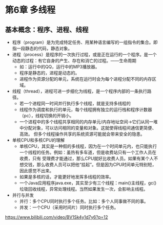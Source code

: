 # 第6章 多线程

## 基本概念：程序、进程、线程
* 程序（program）是为完成特定任务、用某种语言编写的一组指令的集合。即指一段静态的代码，静态对象。
* 进程（process）是程序的一次执行过程，或是正在运行的一个程序。是一个动态的过程：有它自身的产生、存在和消亡的过程。——生命周期
    * 如：运行中的QQ，运行中的MP3播放器。
    * 程序是静态的，进程是动态的。
    * 进程作为资源分配的单元，系统在运行时会为每个进程分配不同的内存区域。
* 线程（thread），进程可进一步细化为线程，是一个程序内部的一条执行路径。
    * 若一个进程同一时间并行执行多个线程，就是支持多线程的
    * 线程作为调度和执行的单元，每个线程拥有独立的运行栈和程序计数器（pc），线程切换的开销小。
    * 一个进程中的多个线程共享相同的内存单元/内存地址空间->它们从同一堆中分配对象，可以访问相同的变量和对象。这就使得线程间通信更简便、高效。
    但多个线程操作共享的系统资源可能就会带来安全的隐患。
* 单核CPU和多核CPU的理解
    * 单核CPU，其实是一种假的多线程，因为在一个时间单元内，也只能执行一个线程的任务。例如：虽热有多车道，但是收费站只有一个工作人员在收费，只有
    受理费才能通过，那么CPU就好比收费人员。如果有某个人不想交钱，那么收费人员可以把他“挂起”。但是因为CPU时间单元特别短，因此感觉不出来。
    * 如果是多核的话，才能更好地发挥多线程的效率。
    * 一个Java应用程序java.exe，其实至少有三个线程：main()主线程，gc()垃圾回收线程，异常处理线程。当然如果发生一次，会影响主线程。
* 并行与并发
    * 并行：多个CPU同时执行多个任务。比如：多个人同事做不同的事。
    * 并发：一个CPU（采用时间片）同时执行多个任务。








https://www.bilibili.com/video/BV1Sk4y1d7y6?p=12






















































































